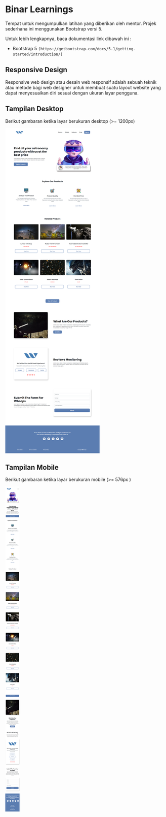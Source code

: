 # Binar Learnings

Tempat untuk mengumpulkan latihan yang diberikan oleh mentor. Projek sederhana ini menggunakan Bootstrap versi 5.

Untuk lebih lengkapnya, baca dokumentasi link dibawah ini :

 - Bootstrap 5 `(https://getbootstrap.com/docs/5.1/getting-started/introduction/)`

## Responsive Design

Responsive web design atau desain web responsif adalah sebuah teknik atau metode bagi web designer untuk membuat suatu layout website yang dapat menyesuaikan diri sesuai dengan ukuran layar pengguna.


## Tampilan Desktop

Berikut gambaran ketika layar berukuran desktop (>= 1200px)

![diagram](./assets/Whoops_Desktop_Design.png)


## Tampilan Mobile

Berikut gambaran ketika layar berukuran mobile (>= 576px )

![diagram](./assets/Whoops_Mobile_Design.png)
